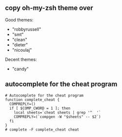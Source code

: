 ## copy oh-my-zsh theme over

Good themes:
* "robbyrussell"
* "smt"
* "clean"
* "dieter"
* "nicoulaj"

Decent themes:
* "candy"

## autocomplete for the cheat program

    # Autocomplete for the cheat program
    function complete_cheat {
      COMPREPLY=()
      if [ $COMP_CWORD = 1 ]; then
        local sheets=`cheat sheets | grep '^  '`
        COMPREPLY=(`compgen -W "$sheets" -- $2`)
      fi
    }
    # complete -F complete_cheat cheat
